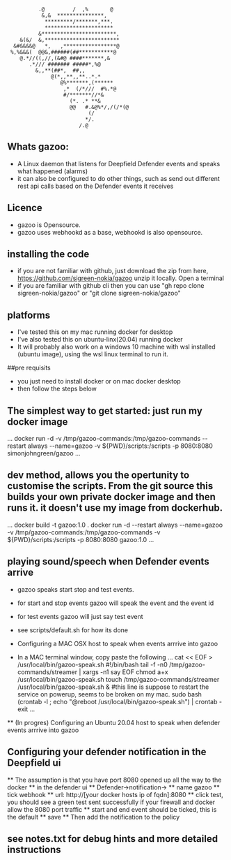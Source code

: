                                           
              .@         /  ,%       @     
               &,&  ***************,       
                *********/*******,***.     
                **********************     
              &************************,   
        &(&/  &,************************   
      &#&&&&@   *,   ,*****************@   
     %,%&&&(  @@&,######(##***********@    
        @.*//((,//,(&#@ ####*******,&      
           .*/// ####### #####*,%@         
             &,,**(##*,  ##,,              
                  @(*,,**,,**..*.*         
                     @%*******,(******     
                      ,*  (/*///  #%.*@    
                      #/*******//*&        
                        (*. .* **&         
                        @@   #.&@%*/,/(/*(@
                              (/           
                             */.           
                           /.@     

## Whats gazoo:

* A Linux daemon that listens for Deepfield Defender events and speaks what happened (alarms) 
* it can also be configured to do other things, such as send out different rest api calls based on the Defender events it receives

## Licence

* gazoo is Opensource. 
* gazoo uses webhookd as a base, webhookd is also opensource. 

## installing the code

* if you are not familiar with github, just download the zip from here, https://github.com/sigreen-nokia/gazoo  unzip it locally. Open a terminal
* if you are familiar with github cli then you can use "gh repo clone sigreen-nokia/gazoo" or "git clone sigreen-nokia/gazoo"

## platforms

* I've tested this on my mac running docker for desktop
* I've also tested this on ubuntu-linx(20.04) running docker
* It will probably also work on a windows 10 machine with wsl installed (ubuntu image), using the wsl linux terminal to run it.

##pre requisits

* you just need to install docker or on mac docker desktop
* then follow the steps below

## The simplest way to get started: just run my docker image
...
docker run -d  -v /tmp/gazoo-commands:/tmp/gazoo-commands --restart always --name=gazoo -v ${PWD}/scripts:/scripts -p 8080:8080 simonjohngreen/gazoo
...

## dev method, allows you the opertunity to customise the scripts. From the git source this builds your own private docker image and then runs it. it doesn't use my image from dockerhub.

...
docker build -t gazoo:1.0 .
docker run -d --restart always --name=gazoo -v /tmp/gazoo-commands:/tmp/gazoo-commands -v ${PWD}/scripts:/scripts -p 8080:8080 gazoo:1.0
...

## playing sound/speech when Defender events arrive

* gazoo speaks start stop and test events.
* for start and stop events gazoo will speak the event and the event id
* for test events gazoo will just say test event
* see scripts/default.sh for how its done

* Configuring a  MAC OSX host to speak when events arrrive into gazoo
* In a MAC terminal window, copy paste the following
...
cat << EOF > /usr/local/bin/gazoo-speak.sh
#!/bin/bash
tail -f -n0 /tmp/gazoo-commands/streamer | xargs -n1 say
EOF
chmod a+x /usr/local/bin/gazoo-speak.sh
touch /tmp/gazoo-commands/streamer
/usr/local/bin/gazoo-speak.sh &
#this line is suppose to restart the service on powerup, seems to be broken on my mac.
sudo bash
(crontab -l ; echo "@reboot /usr/local/bin/gazoo-speak.sh") | crontab -
exit
...

** (In progres) Configuring an Ubuntu 20.04 host to speak when defender events arrrive into gazoo

## Configuring your defender notification in the Deepfield ui

** The assumption is that you have port 8080 opened up all the way to the docker
** in the defender ui
** Defender->notification->
**        name gazoo
**        tick webhook
**        url: http://[your docker hosts ip of fqdn]:8080
**       click test, you should see a green test sent successfully if your firewall and docker allow the 8080 port traffic
**       start and end event should be ticked, this is the default
**       save
** Then add the notification to the policy


## see notes.txt for debug hints and more detailed instructions

